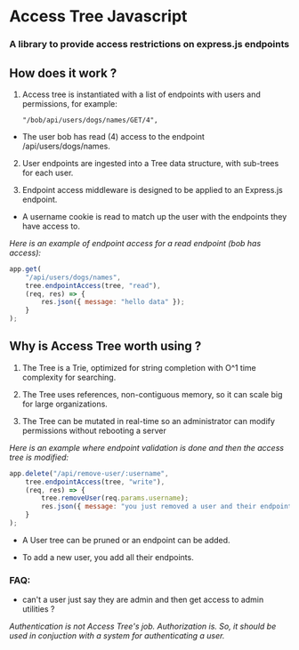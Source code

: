 # Access Tree Javascript

### A library to provide access restrictions on express.js endpoints

## How does it work ? 

1. Access tree is instantiated with a list of endpoints with users and permissions, for example:

    `"/bob/api/users/dogs/names/GET/4",`

* The user bob has read (4) access to the endpoint /api/users/dogs/names.

2. User endpoints are ingested into a Tree data structure, with sub-trees for each user.

3. Endpoint access middleware is designed to be applied to an Express.js endpoint.

* A username cookie is read to match up the user with the endpoints they have access to.  

_Here is an example of endpoint access for a read endpoint (bob has access):_

```javascript
app.get(
    "/api/users/dogs/names",
    tree.endpointAccess(tree, "read"),
    (req, res) => {
        res.json({ message: "hello data" });
    }
);
```

## Why is Access Tree worth using ? 

1. The Tree is a Trie, optimized for string completion with O^1 time complexity for searching.

2. The Tree uses references, non-contiguous memory, so it can scale big for large organizations.

3. The Tree can be mutated in real-time so an administrator can modify permissions without rebooting a server

_Here is an example where endpoint validation is done and then the access tree is modified:_

```javascript
app.delete("/api/remove-user/:username",
    tree.endpointAccess(tree, "write"),
    (req, res) => {
        tree.removeUser(req.params.username);
        res.json({ message: "you just removed a user and their endpoints" })
    }
);
```
* A User tree can be pruned or an endpoint can be added.  

* To add a new user, you add all their endpoints.


### FAQ:

* can't a user just say they are admin and then get access to admin utilities ? 

 _Authentication is not Access Tree's job.  Authorization is.  So, it should be used in conjuction with a system for authenticating a user._ 


